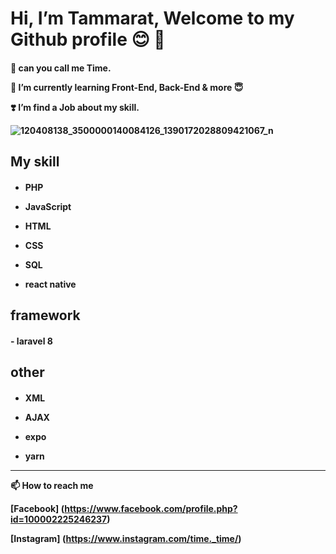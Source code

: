  <h1> Hi, I’m Tammarat, Welcome to my Github profile 😊 👋 
  
<h4>

  👀 can you call me Time.

  🌱 I’m currently learning Front-End, Back-End & more :innocent:

  :heavy_heart_exclamation: I’m find a Job about my skill.
  
  
  ![120408138_3500000140084126_1390172028809421067_n](https://user-images.githubusercontent.com/71396409/132947734-4069e708-24d4-4319-b66d-00328b51ebb4.jpg)

  
   <h2>My skill <h4>
     
  - PHP
     
  - JavaScript
     
  - HTML
     
  - CSS
     
  - SQL
     
  - react native
     
<h2>framework <h4>
  - laravel 8
  
 <h2>other<h4>
   
  - XML
   
  - AJAX
   
  - expo
   
  - yarn
 ___________________________
  
📫 How to reach me 
   
  [Facebook] (https://www.facebook.com/profile.php?id=100002225246237)
   
  [Instagram] (https://www.instagram.com/time._time/)

<!---
krillato/krillato is a ✨ special ✨ repository because its `README.md` (this file) appears on your GitHub profile.
You can click the Preview link to take a look at your changes.
--->
